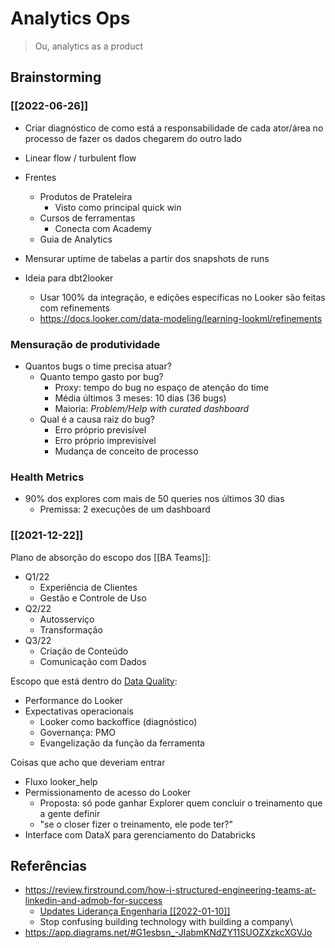 # Analytics Ops
> Ou, analytics as a product
## Brainstorming
### [[2022-06-26]]
- Criar diagnóstico de como está a responsabilidade de cada ator/área no processo de fazer os dados chegarem do outro lado
- Linear flow / turbulent flow

- Frentes
	-   Produtos de Prateleira
	    -   Visto como principal quick win
	-   Cursos de ferramentas
	    -   Conecta com Academy
	-   Guia de Analytics

- Mensurar uptime de tabelas a partir dos snapshots de runs

- Ideia para dbt2looker
	- Usar 100% da integração, e edições específicas no Looker são feitas com refinements
	- https://docs.looker.com/data-modeling/learning-lookml/refinements

### Mensuração de produtividade
- Quantos bugs o time precisa atuar?
	- Quanto tempo gasto por bug?
		- Proxy: tempo do bug no espaço de atenção do time
		- Média últimos 3 meses: 10 dias (36 bugs)
		- Maioria: *Problem/Help with curated dashboard*
	- Qual é a causa raiz do bug?
		- Erro próprio previsível
		- Erro próprio imprevisível
		- Mudança de conceito de processo

### Health Metrics
- 90% dos explores com mais de 50 queries nos últimos 30 dias
	- Premissa: 2 execuções de um dashboard

### [[2021-12-22]]
Plano de absorção do escopo dos [[BA Teams]]:
- Q1/22
	- Experiência de Clientes
	- Gestão e Controle de Uso
- Q2/22
	- Autosserviço
	- Transformação
- Q3/22
	- Criação de Conteúdo
	- Comunicação com Dados

Escopo que está dentro do [Data Quality](https://docs.google.com/presentation/d/1sKFPqhkLjOLv5Di4tVbn6TGdakRpWpN52e7uOBa-L28/edit#slide=id.g1072a945024_0_0):
- Performance do Looker
- Expectativas operacionais
	- Looker como backoffice (diagnóstico)
	- Governança: PMO
	- Evangelização da função da ferramenta

Coisas que acho que deveriam entrar
- Fluxo looker_help
- Permissionamento de acesso do Looker
	- Proposta: só pode ganhar Explorer quem concluir o treinamento que a gente definir
	- "se o closer fizer o treinamento, ele pode ter?"
- Interface com DataX para gerenciamento do Databricks

## Referências
- https://review.firstround.com/how-i-structured-engineering-teams-at-linkedin-and-admob-for-success
	- [Updates Liderança Engenharia [[2022-01-10]]](https://docs.google.com/document/d/1LtoD7ie74HqM1VPUKKFJTl2ZbBbWHF2zE2IQc7vDfEs/edit#heading=h.28pbz4vi0eaw)
	- Stop confusing building technology with building a company\
- https://app.diagrams.net/#G1esbsn_-JIabmKNdZY11SUOZXzkcXGVJo